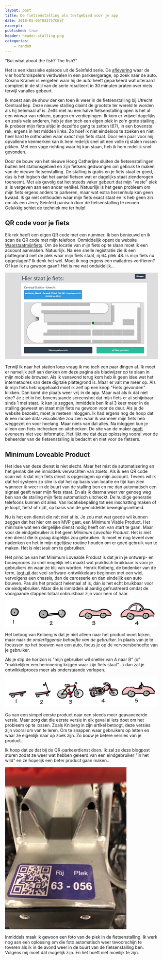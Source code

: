 ```yaml
---
layout: post
title: De fietsenstalling als testgebied voor je app
date: 2018-05-05T082757CEST
excerpt: 
published: true
header: header-stalling.png
categories: 
    - random
---
```

"But what about the fish? The fish?"

Het is een klassieke episode uit de Seinfeld serie. De [aflevering](https://en.wikipedia.org/wiki/The_Parking_Garage) waar de vier hoofdrolspelers verdwalen in een parkeergarage, op zoek naar de auto. Cosmo Kramer is vergeten waar hij de auto heeft geparkeerd wat uiteraard compleet in de stijl van de serie resulteert in 30 minuten praten over niets terwijl vanalles gebeurt.

Ik moest aan de show denken toen ik weer in de fietsenstalling bij Utrecht Centraal liep. Deze nieuwe stalling claimt de grootste ter wereld te worden als hij helemaal af is. Zelfs met nu een halve fietsenstalling open is het al een wirwar van rekken, gangen en verdiepingen. Ik kom er vrijwel dagelijks en zoals vele anderen, heb je dan toch een eigen plek in zo'n grote stalling. Ik probeer mijn fiets altijd in dezelfde gang te zetten (67), in een bovenste rek, ergens in het midden links. Zo hoef ik niet eindeloos te zoeken en niet heel hard te onthouden waar *exact* mijn fiets staat. Door een paar voor mij opvallende kenmerken kan ik hem redelijk snel uit een volle rij stalen rossen pikken. Met een vage richting waar hij kan staan, heb ik hem redelijk snel gevonden.

Door de bouw van het nieuwe Hoog Catherijne sluiten de fietsenstallingen buiten het stationsgebied en zijn fietsers gedwongen om gebruik te maken van de nieuwe fietsenstalling. De stalling is gratis en je fiets staat er goed, dus is het logisch dat het aantal fietsen wat er dagelijks staat zienderogen toeneemt. Met als gevolg dat het steeds vaker gebeurt dat mijn "vaste" plek al is vergeven aan een ander vehikel. Natuurlijk is het geen probleem om mijn fiets ergens anders te parkeren, maar wat extra hersenhulp kan geen kwaad. Ik ga niet onthouden waar mijn fiets exact staat en ik heb geen zin om als een Jerry Seinfeld panisch door de fietsenstalling te rennen. Gelukkig schiet de techniek me ter hulp!

## QR code voor je fiets

Elk rek heeft een eigen QR code met een nummer. Ik ben benieuwd en ik scan de QR code met mijn telefoon. Onmiddelijk opent de website [Waarstaatmijnfiets](https://waarstaatmijnfiets.ledspark.nl/). Om de locatie van mijn fiets op te slaan moet ik een account aanmaken. Natuurlijk. Na een snelle registratie zie ik een plattegrond met de plek waar mijn fiets staat, rij 64 plek 48. Is mijn fiets nu opgeslagen? Ik denk het wel. Moet ik nog ergens een mailadres verifieren? Of kan ik nu gewoon gaan? Het is me wat onduidelijk...

![](/images/fiets.png)

Terwijl ik naar het station loop vraag ik me toch een paar dingen af. Ik moet er namelijk zelf aan denken om deze pagina als bladwijzer op te slaan in mijn mobiele browser. Als ik vanavond terug kom heb ik geen idee wat het internetadres van deze digitale plattegrond is. Maar er valt me meer op. Als ik mijn fiets heb opgehaald moet ik zelf op een knop "Fiets gevonden" klikken. Dan komt die plaats weer vrij in de app. Maar wat als ik dat niet doe? Je ziet in het bovenstaande screenshot dat mijn fiets er al schijnbaar sinds 1 mei staat. Ik kan je zeggen, inmiddels ben ik al 3 keer meer in de stalling geweest en staat mijn fiets nu gewoon voor de deur. 
Als je de website bezoekt, moet je meteen inloggen. Ik had ergens nog de hoop dat ik een mooie data-visualisatie zou zien waar ik wanneer mijn fiets heb weggezet en voor hoelang. Maar niets van dat alles. Na inloggen kun je alleen een fiets inchecken en uitchecken. De site van de maker [geeft eveneens](https://www.ledspark.nl/) niet veel informatie. Het lijkt me dat deze oplossing vooral voor de beheerder van de fietsenstalling is bedacht en niet voor de fietsers. 

## Minimum Loveable Product
Het idee van deze dienst is niet slecht. Maar het mist de automatisering en het gemak die we inmiddels verwachten van zoiets. Als ik een QR code scan wil ik dat mijn fiets direct is opgeslagen op mijn account. Tevens wil ik dat het systeem zo slim is dat het op basis van locatie en tijd kan zien wanneer ik weer in de buurt van de stalling ben en me dan automatisch een signaal geeft waar mijn fiets staat. En als ik daarna weer ver genoeg weg ben van de stalling mijn fiets automatisch uitcheckt. De huidige generatie telefoons kunnen dit alles. Van locatiebepaling tot een inschatting maken of je loopt, fietst of rijdt, op basis van de gemiddelde bewegingsnelheid. 

Nu is het een dienst die nét niet af is. Je zou met wat goede wil kunnen zeggen dat het hier om een MVP gaat, een Minimum Viable Product. Het minimale wat een dergelijke dienst nodig heeft om van start te gaan. Maar voor de eindgebruiker is het geen *Minimum Loveable Product*. Het is niet een dienst die ik graag dagelijks zou gebruiken. Ik moet er nog teveel over nadenken en het in mijn dgelijkse routine houden om er goed gebruik van te maken. Het is niet _leuk_ om te gebruiken.

Het principe van het Minimum Loveable Product is dat je in je ontwerp- en bouwproces zo snel mogelijk iets maakt wat praktisch bruikbaar is voor je gebruikers én waar ze blij van worden. Henrik Kniberg, de bedenker van de term, [legt uit](https://blog.crisp.se/2016/01/25/henrikkniberg/making-sense-of-mvp) dat veel software-ontwikkelaars beginnen met een wiel, vervolgens een chassis, dan de carosserie en dan eindelijk een auto bouwen. Pas als het product helemaal af is, dán is het echt bruikbaar voor de eindgebruiker. Maar die is inmiddels al aardig gefrustreerd omdat de voorgaande stappen totaal onbruikbaar zijn voor hem of haar. 

![](/images/mvp-car.png)

Het betoog van Kniberg is dat je niet alleen naar het product moet kijken, maar naar de _onderliggende behoefte van de gebruiker_. In plaats van je te focussen op het bouwen van een auto, focus je op de vervoersbehoefte van je gebruiker. 

Als je stip de horizon is "mijn gebruiker wil sneller van A naar B" (of "makkelijker een herinnering krijgen waar zijn fiets staat"...) dan zal je ontwikkelproces meer als onderstaande verlopen.

![](/images/mvp-fiets.png)

Ga van een simpel eerste product naar een steeds meer geavanceerde versie. Maar zorg dat die eerste versie in elk geval al iets doet om het probleem op te lossen. Zoals Kniberg in zijn artikel betoogt, deze versies zijn vooral om van te leren. Om te snappen waar gebruikers op letten en waar ze eigenlijk naar op zoek zijn. Zo bouw je betere versies van je product. 

Ik hoop dat ze dat bij de QR-parkeerdienst doen. Ik zal ze deze blogpost sturen zodat ze weer wat hebben geleerd van een eindgebruiker "in het wild" en ze hopelijk een beter product gaan maken...

![<>](/images/foto-fiets.jpg)

Inmiddels maak ik gewoon een foto van de plek in de fietsenstalling. Ik werk nog aan een oplossing om die foto automatisch weer tevoorschijn te toveren als ik in de avond weer in de buurt van de fietsenstalling ben. Volgens mij moet dat mogelijk zijn. En het hoeft niet moeilijk te zijn.




